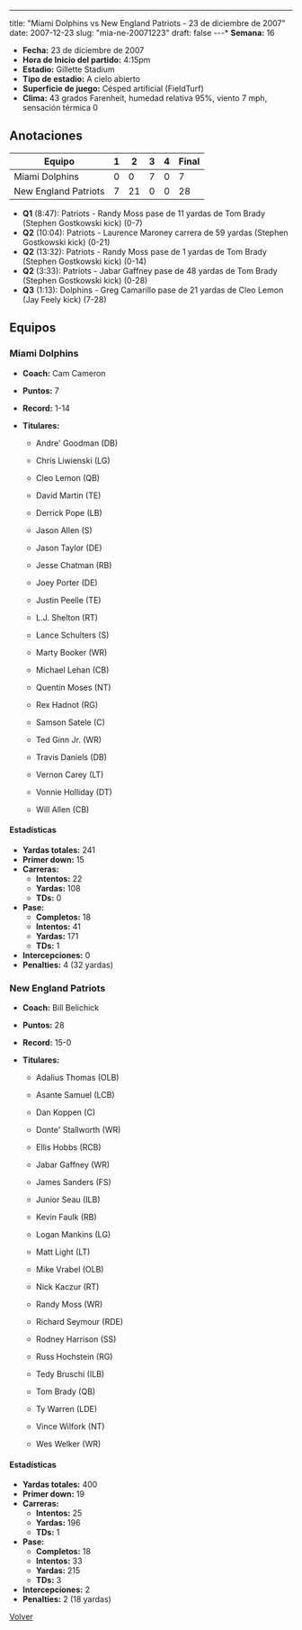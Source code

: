 ---
title: "Miami Dolphins vs New England Patriots - 23 de diciembre de 2007"
date: 2007-12-23
slug: "mia-ne-20071223"
draft: false
---* **Semana:** 16
* **Fecha:** 23 de diciembre de 2007
* **Hora de Inicio del partido:** 4:15pm
* **Estadio:** Gillette Stadium
* **Tipo de estadio:** A cielo abierto
* **Superficie de juego:** Césped artificial (FieldTurf)
* **Clima:** 43 grados Farenheit, humedad relativa 95%, viento 7 mph, sensación térmica 0




## Anotaciones
| Equipo | 1 | 2 | 3 | 4 | Final |
|--------|---|---|---|---|-------|
| Miami Dolphins  | 0 | 0 | 7 | 0  | 7 |
| New England Patriots  | 7 | 21 | 0 | 0  | 28 |
* **Q1** (8:47): Patriots - Randy Moss pase de 11 yardas de Tom Brady (Stephen Gostkowski kick) (0-7)
* **Q2** (10:04): Patriots - Laurence Maroney carrera de 59 yardas (Stephen Gostkowski kick) (0-21)
* **Q2** (13:32): Patriots - Randy Moss pase de 1 yardas de Tom Brady (Stephen Gostkowski kick) (0-14)
* **Q2** (3:33): Patriots - Jabar Gaffney pase de 48 yardas de Tom Brady (Stephen Gostkowski kick) (0-28)
* **Q3** (1:13): Dolphins - Greg Camarillo pase de 21 yardas de Cleo Lemon (Jay Feely kick) (7-28)


## Equipos


### Miami Dolphins
* **Coach:** Cam Cameron
* **Puntos:** 7
* **Record:** 1-14
* **Titulares:** 

  * Andre' Goodman (DB) 

  * Chris Liwienski (LG) 

  * Cleo Lemon (QB) 

  * David Martin (TE) 

  * Derrick Pope (LB) 

  * Jason Allen (S) 

  * Jason Taylor (DE) 

  * Jesse Chatman (RB) 

  * Joey Porter (DE) 

  * Justin Peelle (TE) 

  * L.J. Shelton (RT) 

  * Lance Schulters (S) 

  * Marty Booker (WR) 

  * Michael Lehan (CB) 

  * Quentin Moses (NT) 

  * Rex Hadnot (RG) 

  * Samson Satele (C) 

  * Ted Ginn Jr. (WR) 

  * Travis Daniels (DB) 

  * Vernon Carey (LT) 

  * Vonnie Holliday (DT) 

  * Will Allen (CB) 

#### Estadísticas
* **Yardas totales:** 241
* **Primer down:** 15
* **Carreras:**
  * **Intentos:** 22
  * **Yardas:** 108
  * **TDs:** 0
* **Pase:**
  * **Completos:** 18
  * **Intentos:** 41
  * **Yardas:** 171
  * **TDs:** 1
* **Intercepciones:** 0
* **Penalties:** 4 (32 yardas)

### New England Patriots
* **Coach:** Bill Belichick
* **Puntos:** 28
* **Record:** 15-0
* **Titulares:** 

  * Adalius Thomas (OLB) 

  * Asante Samuel (LCB) 

  * Dan Koppen (C) 

  * Donte' Stallworth (WR) 

  * Ellis Hobbs (RCB) 

  * Jabar Gaffney (WR) 

  * James Sanders (FS) 

  * Junior Seau (ILB) 

  * Kevin Faulk (RB) 

  * Logan Mankins (LG) 

  * Matt Light (LT) 

  * Mike Vrabel (OLB) 

  * Nick Kaczur (RT) 

  * Randy Moss (WR) 

  * Richard Seymour (RDE) 

  * Rodney Harrison (SS) 

  * Russ Hochstein (RG) 

  * Tedy Bruschi (ILB) 

  * Tom Brady (QB) 

  * Ty Warren (LDE) 

  * Vince Wilfork (NT) 

  * Wes Welker (WR) 

#### Estadísticas
* **Yardas totales:** 400
* **Primer down:** 19
* **Carreras:**
  * **Intentos:** 25
  * **Yardas:** 196
  * **TDs:** 1
* **Pase:**
  * **Completos:** 18
  * **Intentos:** 33
  * **Yardas:** 215
  * **TDs:** 3
* **Intercepciones:** 2
* **Penalties:** 2 (18 yardas)


[Volver](/historia/2007)

